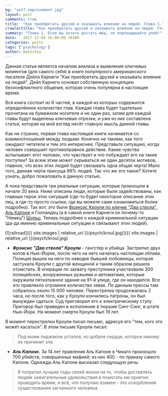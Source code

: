 ```yaml
---
bg: "self-improvement.jpg"
layout: post
comments: true
title:  "Как приобретать друзей и оказывать влияние на людей. Глава 1."
crawlertitle: "Как приобретать друзей и оказывать влияние на людей. Глава 1."
summary: "Глава 1. Если вы хотите достать мёд, не опрокидывайте улей!"
date:   2017-12-04 16:00:00 +0300
categories: posts
tags: ['psychology']
author: DenIvTea
---
```


Данная статья является началом анализа и выявления ключевых моментов (для самого себя) в книге популярного американского писателя Дейла Карнеги "Как приобретать друзей и оказывать влияние на людей". Дейл Карнеги основал собственную концепцию бесконфликтного общения, которая очень популярна в настоящее время.  

Вся книга состоит из 6 частей, в каждой из которых содержится определённое количество глав. Каждая глава будет тщательно прочитана на бумажном носителе и не один раз, затем для каждой главы будут выделены ключевые отрезки, и уже из них составлена статья, которая на мой взгляд несёт главную мысль данной главы. 

Как не странно, первая глава настоящей книги начинается со взаимоотношений между людьми. Конечно не такими, как того ожидают читатели и тем это интереснее. Представьте ситуацию, когда человек совершает противоправное действие. Какие чувства испытывает этот человек, что чувствует и что побуждает его на такие поступки? За всем этим может скрываться не один десяток мотивов, главное, что всех этих людей будет связывать одна общая черта! Мало того, данная черта присуща 99% людей. Так что же это такое? Хотите узнать, добро пожаловать в данную статью.

А пока представьте три реальные ситуации, которые произошли в начале 20 века. Ниже описаны люди, которые были задействованы, как главные герои этих ситуаций (где-то будет некоторое описание этих лиц, а где-то просто ссылки, где вы можете сами ознакомиться более подробно). Так вот, это были [Фрэнсис Кроули по кличке "Два ствола"](https://en.wikipedia.org/wiki/Francis_Crowley "Фрэнсис Кроули"), [Аль Капоне](https://ru.wikipedia.org/wiki/%D0%90%D0%BB%D1%8C_%D0%9A%D0%B0%D0%BF%D0%BE%D0%BD%D0%B5) и Голландец (а в самой книге Карнеги он почему-то "Немец") [Шульц](https://ru.wikipedia.org/wiki/%D0%93%D0%BE%D0%BB%D0%BB%D0%B0%D0%BD%D0%B4%D0%B5%D1%86_%D0%A8%D1%83%D0%BB%D1%8C%D1%86). Теперь подробнее о каждой криминальной ситуации (да-да именно криминальные ситуации и связывают этих людей). 

[![railroad]({{ site.images | relative_url }}/psych/kroul.jpg)]({{ site.images | relative_url }}/psych/kroul.jpg)
* ***Фрэнсис "Два ствола" Кроули*** - гангстер и убийца. Застрелил двух копов в Нью-Йорке, после чего на него началась настоящая облава. Полиция вышла на него по наводке бывшей любовницы, которая застукала Кроули с другой женщиной и таким образом решила отомстить. В операции по захвату преступника участвовали 300 полицейских, вооруженных ружьями и автоматами, которые окружили пятиэтажное здание на 91-й улице, где он находился. Все это привлекло огромное количество зевак. По данным прессы там собралось около 15 000 человек. Перестрелка продолжалась 2 часа, но после того, как у Кроули кончились патроны, он был вынужден сдаться. Суд приговорил его к электрическому стулу. Приговор был приведен в исполнение в тюрьме Синг-Синг, в штате Нью-Йорк. На момент смерти Кроули был 19 лет.

В момент перестрелки Кроули писал письмо, адресуя его "тем, кого это может касаться". В этом письме Кроули писал:

<blockquote>Под моим пиджаком усталое, но доброе сердце, которое никому не причинит зла.</blockquote>

* ***Аль Капоне.*** За 14 лет правления Аль Капоне в Чикаго произошло 700 убийств, совершенных мафией; из них 400 - по приказу самого Капоне. Однажды Аль Капоне высказал следующую речь:

> Я потратил лучшие годы своей жизни на то, чтобы доставлять людям зажигательные удовольствия и помогать им приятно проводить время, и всё, что получаю взамен - это оскорбления существование загнанного человека.


